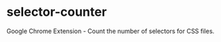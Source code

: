 selector-counter
================

Google Chrome Extension - Count the number of selectors for CSS files.
